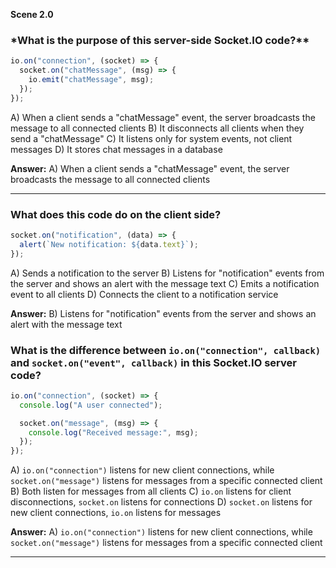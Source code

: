 **Scene 2.0**

### \*What is the purpose of this server-side Socket.IO code?\*\*

```javascript
io.on("connection", (socket) => {
  socket.on("chatMessage", (msg) => {
    io.emit("chatMessage", msg);
  });
});
```

A) When a client sends a "chatMessage" event, the server broadcasts the message to all connected clients
B) It disconnects all clients when they send a "chatMessage"
C) It listens only for system events, not client messages
D) It stores chat messages in a database

**Answer:** A) When a client sends a "chatMessage" event, the server broadcasts the message to all connected clients

---

### **What does this code do on the client side?**

```javascript
socket.on("notification", (data) => {
  alert(`New notification: ${data.text}`);
});
```

A) Sends a notification to the server
B) Listens for "notification" events from the server and shows an alert with the message text
C) Emits a notification event to all clients
D) Connects the client to a notification service

**Answer:** B) Listens for "notification" events from the server and shows an alert with the message text

### **What is the difference between `io.on("connection", callback)` and `socket.on("event", callback)` in this Socket.IO server code?**

```javascript
io.on("connection", (socket) => {
  console.log("A user connected");

  socket.on("message", (msg) => {
    console.log("Received message:", msg);
  });
});
```

A) `io.on("connection")` listens for new client connections, while `socket.on("message")` listens for messages from a specific connected client
B) Both listen for messages from all clients
C) `io.on` listens for client disconnections, `socket.on` listens for connections
D) `socket.on` listens for new client connections, `io.on` listens for messages

**Answer:** A) `io.on("connection")` listens for new client connections, while `socket.on("message")` listens for messages from a specific connected client

---
